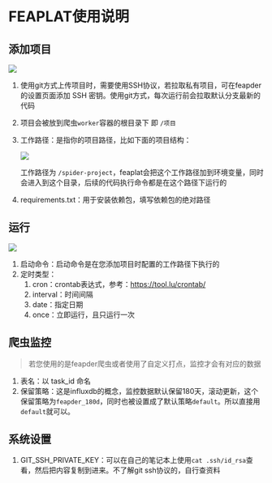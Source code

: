 # FEAPLAT使用说明

## 添加项目

![](http://markdown-media.oss-cn-beijing.aliyuncs.com/2021/09/17/16318800747189.jpg)

1. 使用git方式上传项目时，需要使用SSH协议，若拉取私有项目，可在feapder的设置页面添加 SSH 密钥。使用git方式，每次运行前会拉取默认分支最新的代码
2. 项目会被放到爬虫`worker`容器的根目录下 即 `/项目`
3. 工作路径：是指你的项目路径，比如下面的项目结构：
    
    ![](http://markdown-media.oss-cn-beijing.aliyuncs.com/2021/09/13/16315322995977.jpg)
    
    工作路径为 `/spider-project`，feaplat会把这个工作路径加到环境变量，同时会进入到这个目录，后续的代码执行命令都是在这个路径下运行的 
    
1. requirements.txt：用于安装依赖包，填写依赖包的绝对路径

## 运行

![](http://markdown-media.oss-cn-beijing.aliyuncs.com/2021/09/17/16318807243830.jpg)

1. 启动命令：启动命令是在您添加项目时配置的工作路径下执行的
2. 定时类型：
    1. cron：crontab表达式，参考：https://tool.lu/crontab/
    2. interval：时间间隔
    3. date：指定日期
    4. once：立即运行，且只运行一次

## 爬虫监控

> 若您使用的是feapder爬虫或者使用了自定义打点，监控才会有对应的数据

1. 表名：以 task_id 命名
2. 保留策略：这是influxdb的概念，监控数据默认保留180天，滚动更新，这个保留策略为`feapder_180d`，同时也被设置成了默认策略`default`。所以直接用`default`就可以。

## 系统设置

1. GIT_SSH_PRIVATE_KEY：可以在自己的笔记本上使用`cat .ssh/id_rsa`查看，然后把内容复制到进来。不了解git ssh协议的，自行查资料